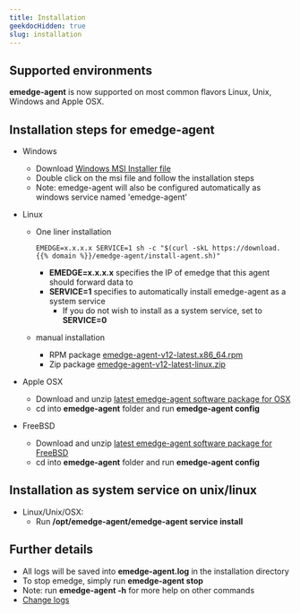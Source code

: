 ```yaml
---
title: Installation
geekdocHidden: true
slug: installation
---
```

## Supported environments
**emedge-agent** is now supported on most common flavors Linux, Unix, Windows and Apple OSX.

## Installation steps for emedge-agent
  - Windows
    - Download <a href="https://download.{{% domain %}}/emedge-agent/emedge-agent-v12-latest.msi" target="_blank">Windows MSI Installer file</a>
    - Double click on the msi file and follow the installation steps
    - Note: emedge-agent will also be configured automatically as windows service named 'emedge-agent'

  - Linux
    - One liner installation

          EMEDGE=x.x.x.x SERVICE=1 sh -c "$(curl -skL https://download.{{% domain %}}/emedge-agent/install-agent.sh)"
      * **EMEDGE=x.x.x.x** specifies the IP of emedge that this agent should forward data to
      * **SERVICE=1** specifies to automatically install emedge-agent as a system service
        * If you do not wish to install as a system service, set to **SERVICE=0**

    - manual installation
      - RPM package <a href="https://download.{{% domain %}}/emedge-agent/emedge-agent-v12-latest.x86_64.rpm" target="_blank">emedge-agent-v12-latest.x86_64.rpm</a>
      - Zip package <a href="https://download.{{% domain %}}/emedge-agent/emedge-agent-v12-latest-linux.zip" target="_blank">emedge-agent-v12-latest-linux.zip</a>

  - Apple OSX
    - Download and unzip <a href="https://download.{{% domain %}}/emedge-agent/emedge-agent-v12-latest-osx.zip" target="_blank">latest emedge-agent software package for OSX</a>
    - cd into **emedge-agent** folder and run **emedge-agent config**

  - FreeBSD
    - Download and unzip <a href="https://download.{{% domain %}}/emedge-agent/emedge-agent-v12-latest-freebsd.zip" target="_blank">latest emedge-agent software package for FreeBSD</a>
    - cd into **emedge-agent** folder and run **emedge-agent config**

## Installation as system service on unix/linux
  - Linux/Unix/OSX:
    - Run **/opt/emedge-agent/emedge-agent service install**

## Further details
  - All logs will be saved into **emedge-agent.log** in the installation directory
  - To stop emedge, simply run **emedge-agent stop**
  - Note: run **emedge-agent -h** for more help on other commands
  - <a href="https://download.{{% domain %}}/emedge-agent/change_logs.txt" target="_blank">Change logs</a>

